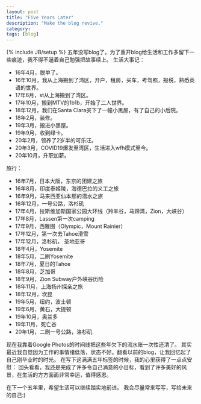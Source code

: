 ```yaml
---
layout: post
title: "Five Years Later"
description: "Make the blog revive."
category:
tags: [blog]
---
```

{% include JB/setup %}
五年没写blog了。为了重开blog给生活和工作多留下一些痕迹，我不得不逼着自己勉强把故事续上。
生活大事记：
- 16年4月，脱单了。
- 16年10月，我从上海搬到了湾区，开户，租房，买车，考驾照，报税，熟悉英语的世界。
- 17年6月，st从上海搬到了湾区。
- 17年10月，搬到MTV的1b1b，开始了二人世界。
- 18年12月，我们在Santa Clara买下了一幢小黑屋，有了自己的小后院。
- 18年2月，装修。
- 19年3月，搬进小黑屋。
- 19年9月，收到绿卡。
- 20年2月，领养了2岁半的可乐汪。
- 20年3月，COVID19爆发至湾区，生活进入wfh模式至今。
- 20年10月，升职加薪。

旅行：
- 16年7月，日本大阪，东京的团建之旅
- 16年8月，印度泰姬陵，海德巴拉的义工之旅
- 16年9月，马来西亚仙本那的潜水之旅
- 16年12月，一号公路，洛杉矶
- 17年4月，拉斯维加斯国家公园大环线（羚羊谷，马蹄湾，Zion，大峡谷）
- 17年8月，Lassen第一次camping
- 17年9月，西雅图（Olympic，Mount Rainier）
- 17年12月，第一次去Tahoe滑雪
- 17年12月，洛杉矶， 圣地亚哥
- 18年4月，Yosemite
- 18年5月，二刷Yosemite
- 18年7月，夏日的Tahoe
- 18年8月，芝加哥
- 18年9月，Zion Subway户外峡谷历险
- 18年11月，上海扬州探亲之旅
- 18年12月，坎昆
- 19年5月，纽约，波士顿
- 19年6月，黄石，大提顿
- 19年10月，奥兰多
- 19年11月，死亡谷
- 20年1月，二刷一号公路，洛杉矶

现在我靠着Google Photos的时间线把这些年欠下的流水账一次性还清了。
其实最近我自觉因为工作的事情绪低落，状态不好。翻看以前的blog，让我回忆起了自己刚毕业时的时光。
在写下这满满五年标签的时候，我的心里获得了一点点安慰：
回头看看，我还是完成了许多令自己满意的小目标，看到了许多美好的风景，在生活的方方面面非常幸运，值得感恩。

在下一个五年里，希望生活可以继续踏实地前进。
我会尽量常来写写，写给未来的自己:)
